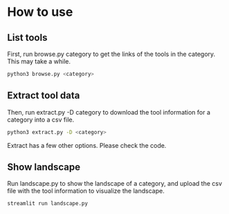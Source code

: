 # How to use

## List tools
First, run browse.py category to get the links of the tools in the category. This may take a while.

```sh
python3 browse.py <category>
```

## Extract tool data
Then, run extract.py -D category to download the tool information for a category into a csv file.

```sh
python3 extract.py -D <category>
```

Extract has a few other options. Please check the code.

## Show landscape
Run landscape.py to show the landscape of a category, and upload the csv file with the tool information to visualize the landscape.

```sh
streamlit run landscape.py
```